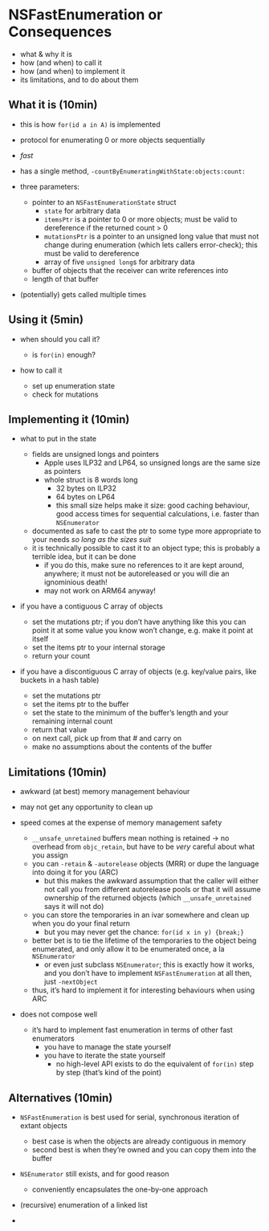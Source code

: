 # NSFastEnumeration or Consequences

- what & why it is
- how (and when) to call it
- how (and when) to implement it
- its limitations, and to do about them

## What it is (10min)

- this is how `for(id a in A)` is implemented

- protocol for enumerating 0 or more objects sequentially

- *fast*

- has a single method, `-countByEnumeratingWithState:objects:count:`

- three parameters:
	- pointer to an `NSFastEnumerationState` struct
		- `state` for arbitrary data
		- `itemsPtr` is a pointer to 0 or more objects; must be valid to dereference if the returned count > 0
		- `mutationsPtr` is a pointer to an unsigned long value that must not change during enumeration (which lets callers error-check); this must be valid to dereference
		- array of five `unsigned long`s for arbitrary data
	- buffer of objects that the receiver can write references into
	- length of that buffer

- (potentially) gets called multiple times

## Using it (5min)

- when should you call it?
	- is `for(in)` enough?

- how to call it
	- set up enumeration state
	- check for mutations

## Implementing it (10min)

- what to put in the state
	- fields are unsigned longs and pointers
		- Apple uses ILP32 and LP64, so unsigned longs are the same size as pointers
		- whole struct is 8 words long
			- 32 bytes on ILP32
			- 64 bytes on LP64
			- this small size helps make it size: good caching behaviour, good access times for sequential calculations, i.e. faster than `NSEnumerator`
	- documented as safe to cast the ptr to some type more appropriate to your needs *so long as the sizes suit*
	- it is technically possible to cast it to an object type; this is probably a terrible idea, but it can be done
		- if you do this, make sure no references to it are kept around, anywhere; it must not be autoreleased or you will die an ignominious death!
		- may not work on ARM64 anyway!

- if you have a contiguous C array of objects
	- set the mutations ptr; if you don’t have anything like this you can point it at some value you know won’t change, e.g. make it point at itself
	- set the items ptr to your internal storage
	- return your count

- if you have a discontiguous C array of objects (e.g. key/value pairs, like buckets in a hash table)
	- set the mutations ptr
	- set the items ptr to the buffer
	- set the state to the minimum of the buffer’s length and your remaining internal count
	- return that value
	- on next call, pick up from that # and carry on
	- make no assumptions about the contents of the buffer

## Limitations (10min)

- awkward (at best) memory management behaviour
- may not get any opportunity to clean up

- speed comes at the expense of memory management safety
	- `__unsafe_unretained` buffers mean nothing is retained → no overhead from `objc_retain`, but have to be *very* careful about what you assign
	- you can `-retain` & `-autorelease` objects (MRR) or dupe the language into doing it for you (ARC)	
		- but this makes the awkward assumption that the caller will either not call you from different autorelease pools or that it will assume ownership of the returned objects (which `__unsafe_unretained` says it will not do)
	- you can store the temporaries in an ivar somewhere and clean up when you do your final return
		- but you may never get the chance: `for(id x in y) {break;}`
	- better bet is to tie the lifetime of the temporaries to the object being enumerated, and only allow it to be enumerated once, a la `NSEnumerator`
		- or even just subclass `NSEnumerator`; this is exactly how it works, and you don’t have to implement `NSFastEnumeration` at all then, just `-nextObject`
	- thus, it’s hard to implement it for interesting behaviours when using ARC

- does not compose well
	- it’s hard to implement fast enumeration in terms of other fast enumerators
		- you have to manage the state yourself
		- you have to iterate the state yourself
			- no high-level API exists to do the equivalent of `for(in)` step by step (that’s kind of the point)


## Alternatives (10min)

- `NSFastEnumeration` is best used for serial, synchronous iteration of extant objects
	- best case is when the objects are already contiguous in memory
	- second best is when they’re owned and you can copy them into the buffer

- `NSEnumerator` still exists, and for good reason
	- conveniently encapsulates the one-by-one approach

- (recursive) enumeration of a linked list

- 